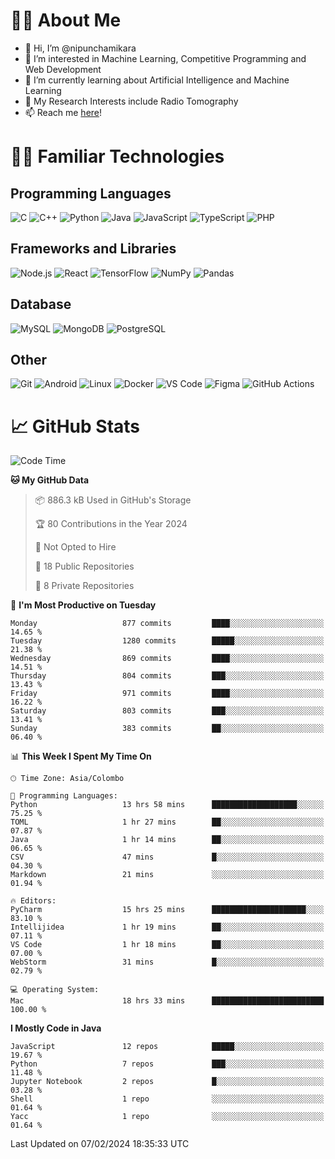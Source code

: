 # 🙋‍♂️ About Me
- 👋 Hi, I’m @nipunchamikara
- 👀 I’m interested in Machine Learning, Competitive Programming and Web Development
- 🌱 I’m currently learning about Artificial Intelligence and Machine Learning
- 📜 My Research Interests include Radio Tomography
- 📫 Reach me [here](mailto:nipunchamikara@yahoo.com)!

# 👨‍💻 Familiar Technologies

## Programming Languages
![C](https://img.icons8.com/color/48/000000/c-programming.png "C")
![C++](https://img.icons8.com/color/48/000000/c-plus-plus-logo.png "C++")
![Python](https://img.icons8.com/color/48/000000/python.png "Python")
![Java](https://img.icons8.com/color/48/000000/java-coffee-cup-logo.png "Java")
![JavaScript](https://img.icons8.com/color/48/000000/javascript.png "JavaScript")
![TypeScript](https://img.icons8.com/color/48/000000/typescript.png "TypeScript")
![PHP](https://img.icons8.com/officel/48/000000/php-logo.png "PHP")

## Frameworks and Libraries
![Node.js](https://img.icons8.com/color/48/000000/nodejs.png "Node.js")
![React](https://img.icons8.com/officel/48/000000/react.png "React")
![TensorFlow](https://img.icons8.com/color/48/000000/tensorflow.png "TensorFlow")
![NumPy](https://img.icons8.com/color/48/000000/numpy.png "NumPy")
![Pandas](https://img.icons8.com/color/48/000000/pandas.png "Pandas")

## Database
![MySQL](https://img.icons8.com/color/48/000000/mysql-logo.png "MySQL")
![MongoDB](https://img.icons8.com/color/48/000000/mongodb.png "MongoDB")
![PostgreSQL](https://img.icons8.com/color/48/000000/postgreesql.png "PostgreSQL")

## Other
![Git](https://img.icons8.com/color/48/000000/git.png "Git")
![Android](https://img.icons8.com/color/48/000000/android-os.png "Android")
![Linux](https://img.icons8.com/color/48/000000/linux.png "Linux")
![Docker](https://img.icons8.com/color/48/000000/docker.png "Docker")
![VS Code](https://img.icons8.com/color/48/000000/visual-studio-code-2019.png "VS Code")
![Figma](https://img.icons8.com/color/48/000000/figma.png "Figma")
![GitHub Actions](https://img.icons8.com/color/48/000000/github.png "GitHub Actions")

# 📈 GitHub Stats

<!--START_SECTION:waka-->
![Code Time](http://img.shields.io/badge/Code%20Time-432%20hrs%2037%20mins-blue)

**🐱 My GitHub Data** 

> 📦 886.3 kB Used in GitHub's Storage 
 > 
> 🏆 80 Contributions in the Year 2024
 > 
> 🚫 Not Opted to Hire
 > 
> 📜 18 Public Repositories 
 > 
> 🔑 8 Private Repositories 
 > 
📅 **I'm Most Productive on Tuesday** 

```text
Monday                   877 commits         ████░░░░░░░░░░░░░░░░░░░░░   14.65 % 
Tuesday                  1280 commits        █████░░░░░░░░░░░░░░░░░░░░   21.38 % 
Wednesday                869 commits         ████░░░░░░░░░░░░░░░░░░░░░   14.51 % 
Thursday                 804 commits         ███░░░░░░░░░░░░░░░░░░░░░░   13.43 % 
Friday                   971 commits         ████░░░░░░░░░░░░░░░░░░░░░   16.22 % 
Saturday                 803 commits         ███░░░░░░░░░░░░░░░░░░░░░░   13.41 % 
Sunday                   383 commits         ██░░░░░░░░░░░░░░░░░░░░░░░   06.40 % 
```


📊 **This Week I Spent My Time On** 

```text
🕑︎ Time Zone: Asia/Colombo

💬 Programming Languages: 
Python                   13 hrs 58 mins      ███████████████████░░░░░░   75.25 % 
TOML                     1 hr 27 mins        ██░░░░░░░░░░░░░░░░░░░░░░░   07.87 % 
Java                     1 hr 14 mins        ██░░░░░░░░░░░░░░░░░░░░░░░   06.65 % 
CSV                      47 mins             █░░░░░░░░░░░░░░░░░░░░░░░░   04.30 % 
Markdown                 21 mins             ░░░░░░░░░░░░░░░░░░░░░░░░░   01.94 % 

🔥 Editors: 
PyCharm                  15 hrs 25 mins      █████████████████████░░░░   83.10 % 
Intellijidea             1 hr 19 mins        ██░░░░░░░░░░░░░░░░░░░░░░░   07.11 % 
VS Code                  1 hr 18 mins        ██░░░░░░░░░░░░░░░░░░░░░░░   07.00 % 
WebStorm                 31 mins             █░░░░░░░░░░░░░░░░░░░░░░░░   02.79 % 

💻 Operating System: 
Mac                      18 hrs 33 mins      █████████████████████████   100.00 % 
```

**I Mostly Code in Java** 

```text
JavaScript               12 repos            █████░░░░░░░░░░░░░░░░░░░░   19.67 % 
Python                   7 repos             ███░░░░░░░░░░░░░░░░░░░░░░   11.48 % 
Jupyter Notebook         2 repos             █░░░░░░░░░░░░░░░░░░░░░░░░   03.28 % 
Shell                    1 repo              ░░░░░░░░░░░░░░░░░░░░░░░░░   01.64 % 
Yacc                     1 repo              ░░░░░░░░░░░░░░░░░░░░░░░░░   01.64 % 
```




 Last Updated on 07/02/2024 18:35:33 UTC
<!--END_SECTION:waka-->

